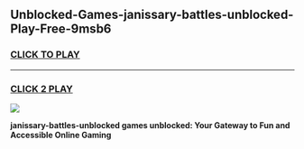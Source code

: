
## Unblocked-Games-janissary-battles-unblocked-Play-Free-9msb6
<h3>
<a href="https://premium76.site?title=janissary-battles-unblocked&ref=19M">CLICK TO PLAY</a></h3>
<hr>

<h3>
<a href="https://premium76.site?title=janissary-battles-unblocked&ref=19M">CLICK 2 PLAY</a>
  
</h3>

<a href="https://premium76.site?title=janissary-battles-unblocked&ref=19M"><img src="https://clearcache.store/games.png"></a>


**janissary-battles-unblocked games unblocked: Your Gateway to Fun and Accessible Online Gaming**
